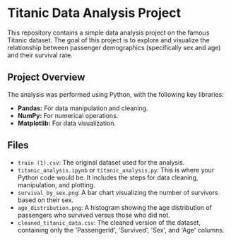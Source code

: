 # Titanic Data Analysis Project

This repository contains a simple data analysis project on the famous Titanic dataset. 
The goal of this project is to explore and visualize the relationship between passenger demographics (specifically sex and age) and their survival rate.

## Project Overview

The analysis was performed using Python, with the following key libraries:
* **Pandas:** For data manipulation and cleaning.
* **NumPy:** For numerical operations.
* **Matplotlib:** For data visualization.

## Files

* `train (1).csv`: The original dataset used for the analysis.
* `titanic_analysis.ipynb` or `titanic_analysis.py`: This is where your Python code would be. It includes the steps for data cleaning, manipulation, and plotting.
* `survival_by_sex.png`: A bar chart visualizing the number of survivors based on their sex.
* `age_distribution.png`: A histogram showing the age distribution of passengers who survived versus those who did not.
* `cleaned_titanic_data.csv`: The cleaned version of the dataset, containing only the 'PassengerId', 'Survived', 'Sex', and 'Age' columns.

